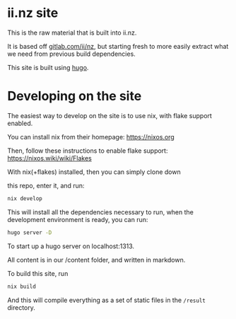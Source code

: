 # ii.nz site

This is the raw material that is built into  ii.nz.

It is based off [gitlab.com/ii/nz](https://gitlab.com/ii/nz), but starting fresh to more easily extract what we need from previous build dependencies.

This site is built using [hugo](https://gohugo.io).

# Developing on the site

The easiest way to develop on the site is to use nix, with flake support enabled.

You can install nix from their homepage: https://nixos.org

Then, follow these instructions to enable flake support:
https://nixos.wiki/wiki/Flakes

With nix(+flakes) installed, then you can simply clone down

this repo, enter it, and run:

``` sh
nix develop
```

This will install all the dependencies necessary to run, when the development environment is ready, you can run:

``` sh
hugo server -D
```

To start up a hugo server on localhost:1313.

All content is in our /content folder, and written in markdown.

To build this site, run

``` sh
nix build
```

And this will compile everything as a set of static files in the `/result` directory.
